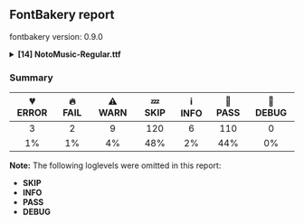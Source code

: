 ## FontBakery report

fontbakery version: 0.9.0

<details><summary><b>[14] NotoMusic-Regular.ttf</b></summary><div><details><summary>💔 <b>ERROR:</b> Checking OS/2 achVendID. (<a href="https://font-bakery.readthedocs.io/en/stable/fontbakery/profiles/googlefonts.html#com.google.fonts/check/vendor_id">com.google.fonts/check/vendor_id</a>)</summary><div>


* 💔 **ERROR** The condition <FontBakeryCondition:registered_vendor_ids> had an error: ModuleNotFoundError: No module named 'bs4'
</div></details><details><summary>💔 <b>ERROR:</b> Show hinting filesize impact. (<a href="https://font-bakery.readthedocs.io/en/stable/fontbakery/profiles/googlefonts.html#com.google.fonts/check/hinting_impact">com.google.fonts/check/hinting_impact</a>)</summary><div>


* 💔 **ERROR** The condition <FontBakeryCondition:hinting_stats> had an error: ModuleNotFoundError: No module named 'dehinter'
</div></details><details><summary>💔 <b>ERROR:</b> Ensure soft_dotted characters lose their dot when combined with marks that replace the dot. (<a href="https://font-bakery.readthedocs.io/en/stable/fontbakery/profiles/<Section: Shaping Checks>.html#com.google.fonts/check/soft_dotted">com.google.fonts/check/soft_dotted</a>)</summary><div>


* 💔 **ERROR** Failed with ModuleNotFoundError: No module named 'shaperglot'
</div></details><details><summary>🔥 <b>FAIL:</b> Version number has increased since previous release on Google Fonts? (<a href="https://font-bakery.readthedocs.io/en/stable/fontbakery/profiles/googlefonts.html#com.google.fonts/check/version_bump">com.google.fonts/check/version_bump</a>)</summary><div>


* 🔥 **FAIL** Version number 2.0030059814453125 is equal to version on Google Fonts GitHub repo.
</div></details><details><summary>🔥 <b>FAIL:</b> Noto fonts must have an ARTICLE.en_us.html file (<a href="https://font-bakery.readthedocs.io/en/stable/fontbakery/profiles/googlefonts.html#com.google.fonts/check/description/noto_has_article">com.google.fonts/check/description/noto_has_article</a>)</summary><div>


* 🔥 **FAIL** This is a Noto font but it lacks an ARTICLE.en_us.html file [code: missing-article]
</div></details><details><summary>⚠ <b>WARN:</b> Glyphs are similiar to Google Fonts version? (<a href="https://font-bakery.readthedocs.io/en/stable/fontbakery/profiles/googlefonts.html#com.google.fonts/check/production_glyphs_similarity">com.google.fonts/check/production_glyphs_similarity</a>)</summary><div>


* ⚠ **WARN** Following glyphs differ greatly from Google Fonts version:
	* null_notehead
</div></details><details><summary>⚠ <b>WARN:</b> Ensure fonts have ScriptLangTags declared on the 'meta' table. (<a href="https://font-bakery.readthedocs.io/en/stable/fontbakery/profiles/googlefonts.html#com.google.fonts/check/meta/script_lang_tags">com.google.fonts/check/meta/script_lang_tags</a>)</summary><div>


* ⚠ **WARN** This font file does not have a 'meta' table. [code: lacks-meta-table]
</div></details><details><summary>⚠ <b>WARN:</b> Check if uppercase glyphs are vertically centered. (<a href="https://font-bakery.readthedocs.io/en/stable/fontbakery/profiles/universal.html#com.google.fonts/check/caps_vertically_centered">com.google.fonts/check/caps_vertically_centered</a>)</summary><div>


* ⚠ **WARN** Uppercase glyphs are not vertically centered in the em box. [code: vertical-metrics-not-centered]
</div></details><details><summary>⚠ <b>WARN:</b> Check if each glyph has the recommended amount of contours. (<a href="https://font-bakery.readthedocs.io/en/stable/fontbakery/profiles/universal.html#com.google.fonts/check/contour_count">com.google.fonts/check/contour_count</a>)</summary><div>


* ⚠ **WARN** This check inspects the glyph outlines and detects the total number of contours in each of them. The expected values are infered from the typical ammounts of contours observed in a large collection of reference font families. The divergences listed below may simply indicate a significantly different design on some of your glyphs. On the other hand, some of these may flag actual bugs in the font such as glyphs mapped to an incorrect codepoint. Please consider reviewing the design and codepoint assignment of these to make sure they are correct.

The following glyphs do not have the recommended number of contours:

	- Glyph name: aogonek	Contours detected: 3	Expected: 2

	- Glyph name: uogonek	Contours detected: 2	Expected: 1

	- Glyph name: aogonek	Contours detected: 3	Expected: 2

	- Glyph name: uogonek	Contours detected: 2	Expected: 1
 [code: contour-count]
</div></details><details><summary>⚠ <b>WARN:</b> Check math signs have the same width. (<a href="https://font-bakery.readthedocs.io/en/stable/fontbakery/profiles/universal.html#com.google.fonts/check/math_signs_width">com.google.fonts/check/math_signs_width</a>)</summary><div>


* ⚠ **WARN** The most common width is 572 among a set of 6 math glyphs.
The following math glyphs have a different width, though:

Width = 322:
minus
 [code: width-outliers]
</div></details><details><summary>⚠ <b>WARN:</b> Check GDEF mark glyph class doesn't have characters that are not marks. (<a href="https://font-bakery.readthedocs.io/en/stable/fontbakery/profiles/gdef.html#com.google.fonts/check/gdef_non_mark_chars">com.google.fonts/check/gdef_non_mark_chars</a>)</summary><div>


* ⚠ **WARN** The following non-mark characters should not be in the GDEF mark glyph class:
	 U+1D165, U+1D166, U+1D16D, U+1D16E, U+1D16F, U+1D170, U+1D171 and U+1D172 [code: non-mark-chars]
</div></details><details><summary>⚠ <b>WARN:</b> Do any segments have colinear vectors? (<a href="https://font-bakery.readthedocs.io/en/stable/fontbakery/profiles/<Section: Outline Correctness Checks>.html#com.google.fonts/check/outline_colinear_vectors">com.google.fonts/check/outline_colinear_vectors</a>)</summary><div>


* ⚠ **WARN** The following glyphs have colinear vectors:

	* u1D06D (U+1D06D): L<<426.0,-7.0>--<408.0,-4.0>> -> L<<408.0,-4.0>--<391.0,0.0>>

	* u1D071 (U+1D071): L<<319.0,73.0>--<307.0,73.0>> -> L<<307.0,73.0>--<266.0,74.0>>

	* u1D075 (U+1D075): L<<163.0,50.0>--<149.0,47.0>> -> L<<149.0,47.0>--<128.0,44.0>>

	* u1D077 (U+1D077): L<<185.0,121.0>--<133.0,121.0>> -> L<<133.0,121.0>--<103.0,122.0>>

	* u1D077 (U+1D077): L<<322.0,114.0>--<185.0,121.0>> -> L<<185.0,121.0>--<133.0,121.0>>

	* u1D09F (U+1D09F): L<<215.0,360.0>--<216.0,349.0>> -> L<<216.0,349.0>--<216.0,346.0>>

	* u1D0AA (U+1D0AA): L<<325.0,276.0>--<355.0,273.0>> -> L<<355.0,273.0>--<452.0,258.0>>

	* u1D0AA (U+1D0AA): L<<452.0,258.0>--<469.0,258.0>> -> L<<469.0,258.0>--<491.0,260.0>>

	* u1D0B5 (U+1D0B5): L<<106.0,131.0>--<106.0,134.0>> -> L<<106.0,134.0>--<110.0,226.0>>

	* u1D1E9 (U+1D1E9): L<<226.0,216.0>--<275.0,179.0>> -> L<<275.0,179.0>--<314.0,150.0>>

	* u1D1E9 (U+1D1E9): L<<314.0,150.0>--<275.0,121.0>> -> L<<275.0,121.0>--<226.0,84.0>> [code: found-colinear-vectors]
</div></details><details><summary>⚠ <b>WARN:</b> Do outlines contain any jaggy segments? (<a href="https://font-bakery.readthedocs.io/en/stable/fontbakery/profiles/<Section: Outline Correctness Checks>.html#com.google.fonts/check/outline_jaggy_segments">com.google.fonts/check/outline_jaggy_segments</a>)</summary><div>


* ⚠ **WARN** The following glyphs have jaggy segments:

	* u1D050 (U+1D050): B<<315.5,514.0>-<262.0,490.0>-<197.0,485.0>>/B<<197.0,485.0>-<228.0,485.0>-<253.0,474.5>> = 4.398705354995508

	* u1D05E (U+1D05E): B<<311.0,496.0>-<311.0,518.0>-<331.0,521.0>>/L<<331.0,521.0>--<113.0,521.0>> = 8.530765609948139

	* u1D061 (U+1D061): B<<287.0,137.0>-<287.0,117.0>-<274.0,107.0>>/B<<274.0,107.0>-<356.0,156.0>-<456.0,156.0>> = 6.707700340478021

	* u1D06B (U+1D06B): L<<144.0,108.0>--<103.0,110.0>>/B<<103.0,110.0>-<193.0,118.0>-<257.5,146.5>> = 7.87231022572785

	* u1D078 (U+1D078): B<<371.0,114.5>-<380.0,123.0>-<388.0,124.0>>/L<<388.0,124.0>--<322.0,124.0>> = 7.125016348901757

	* u1D079 (U+1D079): B<<336.0,101.0>-<336.0,120.0>-<360.0,124.0>>/L<<360.0,124.0>--<288.0,124.0>> = 9.462322208025613

	* u1D09E (U+1D09E): B<<310.0,331.0>-<277.0,331.0>-<274.0,372.0>>/B<<274.0,372.0>-<270.0,338.0>-<240.0,338.0>> = 10.894752932875335

	* u1D0A3 (U+1D0A3): L<<212.0,210.0>--<215.0,222.0>>/B<<215.0,222.0>-<196.0,180.0>-<142.0,180.0>> = 10.304846468766044

	* u1D0AE (U+1D0AE): B<<266.5,445.0>-<253.0,438.0>-<226.0,434.0>>/B<<226.0,434.0>-<237.0,433.0>-<244.5,430.0>> = 13.621397929215435

	* u1D0B2 (U+1D0B2): B<<409.0,203.0>-<409.0,217.0>-<416.0,242.0>>/B<<416.0,242.0>-<403.0,206.0>-<355.0,206.0>> = 4.212967912112212

	* 7 more.

Use -F or --full-lists to disable shortening of long lists. [code: found-jaggy-segments]
</div></details><details><summary>⚠ <b>WARN:</b> Do outlines contain any semi-vertical or semi-horizontal lines? (<a href="https://font-bakery.readthedocs.io/en/stable/fontbakery/profiles/<Section: Outline Correctness Checks>.html#com.google.fonts/check/outline_semi_vertical">com.google.fonts/check/outline_semi_vertical</a>)</summary><div>


* ⚠ **WARN** The following glyphs have semi-vertical/semi-horizontal lines:

	* u1D096 (U+1D096): L<<485.0,581.0>--<362.0,582.0>>

	* u1D0A1 (U+1D0A1): L<<518.0,484.0>--<396.0,485.0>> [code: found-semi-vertical]
</div></details><br></div></details>

### Summary

| 💔 ERROR | 🔥 FAIL | ⚠ WARN | 💤 SKIP | ℹ INFO | 🍞 PASS | 🔎 DEBUG |
|:-----:|:----:|:----:|:----:|:----:|:----:|:----:|
| 3 | 2 | 9 | 120 | 6 | 110 | 0 |
| 1% | 1% | 4% | 48% | 2% | 44% | 0% |

**Note:** The following loglevels were omitted in this report:
* **SKIP**
* **INFO**
* **PASS**
* **DEBUG**
